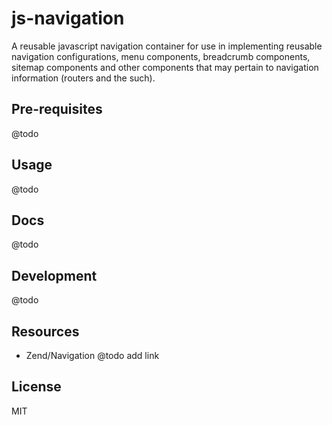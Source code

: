 # js-navigation
A reusable javascript navigation container for use in implementing reusable navigation configurations, 
menu components, breadcrumb components, sitemap components and other components that may pertain to navigation
information (routers and the such).

## Pre-requisites
@todo

## Usage
@todo

## Docs
@todo 

## Development
@todo 

## Resources
- Zend/Navigation @todo add link

## License
MIT


